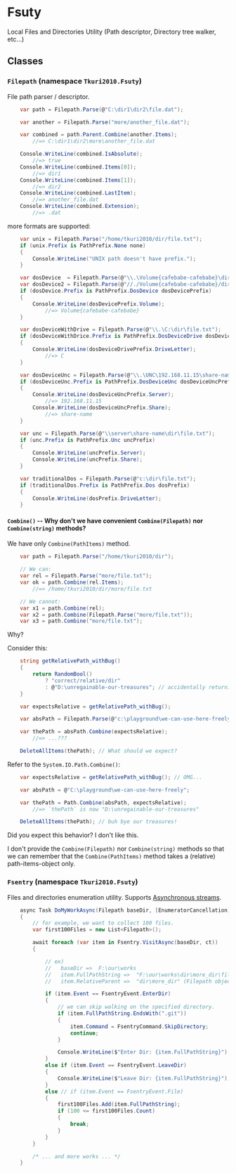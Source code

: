 # Fsuty
Local Files and Directories Utility (Path descriptor, Directory tree walker, etc...)

## Classes

### `Filepath` (namespace `Tkuri2010.Fsuty`)

File path parser / descriptor.
```cs
	var path = Filepath.Parse(@"C:\dir1\dir2\file.dat");

	var another = Filepath.Parse("more/another_file.dat");

	var combined = path.Parent.Combine(another.Items);
		//=> C:\dir1\dir2\more\another_file.dat

	Console.WriteLine(combined.IsAbsolute);
		//=> true
	Console.WriteLine(combined.Items[0]);
		//=> dir1
	Console.WriteLine(combined.Items[1]);
		//=> dir2
	Console.WriteLine(combined.LastItem);
		//=> another_file.dat
	Console.WriteLine(combined.Extension);
		//=> .dat
```

more formats are supported:
```cs
	var unix = Filepath.Parse("/home/tkuri2010/dir/file.txt");
	if (unix.Prefix is PathPrefix.None none)
	{
		Console.WriteLine("UNIX path doesn't have prefix.");
	}

	var dosDevice  = Filepath.Parse(@"\\.\Volume{cafebabe-cafebabe}\dir\file.txt");
	var dosDevice2 = Filepath.Parse(@"//./Volume{cafebabe-cafebabe}/dir/file.txt"); // forward slashes are ok!
	if (dosDevice.Prefix is PathPrefix.DosDevice dosDevicePrefix)
	{
		Console.WriteLine(dosDevicePrefix.Volume);
			//=> Volume{cafebabe-cafebabe}
	}

	var dosDeviceWithDrive = Filepath.Parse(@"\\.\C:\dir\file.txt");
	if (dosDeviceWithDrice.Prefix is PathPrefix.DosDeviceDrive dosDeviceDrivePrefix)
	{
		Console.WriteLine(dosDeviceDrivePrefix.DriveLetter);
			//=> C
	}

	var dosDeviceUnc = Filepath.Parse(@"\\.\UNC\192.168.11.15\share-name\dir\file.txt");
	if (dosDeviceUnc.Prefix is PathPrefix.DosDeviceUnc dosDeviceUncPrefix)
	{
		Console.WriteLine(dosDeviceUncPrefix.Server);
			//=> 192.168.11.15
		Console.WriteLine(dosDeviceUncPrefix.Share);
			//=> share-name
	}

	var unc = Filepath.Parse(@"\\server\share-name\dir\file.txt");
	if (unc.Prefix is PathPrefix.Unc uncPrefix)
	{
		Console.WriteLine(uncPrefix.Server);
		Console.WriteLine(uncPrefix.Share);
	}

	var traditionalDos = Filepath.Parse(@"c:\dir\file.txt");
	if (traditionalDos.Prefix is PathPrefix.Dos dosPrefix)
	{
		Console.WriteLine(dosPrefix.DriveLetter);
	}
```


#### `Combine()` -- Why don't we have convenient `Combine(Filepath)` nor `Combine(string)` methods?

We have only `Combine(PathItems)` method.
```cs
	var path = Filepath.Parse("/home/tkuri2010/dir");

	// We can:
	var rel = Filepath.Parse("more/file.txt");
	var ok = path.Combine(rel.Items);
		//=> /home/tkuri2010/dir/more/file.txt

	// We cannot:
	var x1 = path.Combine(rel);
	var x2 = path.Combine(Filepath.Parse("more/file.txt"));
	var x3 = path.Combine("more/file.txt");
```

Why?

Consider this:
```cs
	string getRelativePath_withBug()
	{
		return RandomBool()
			? "correct/relative/dir"
			: @"D:\unregainable-our-treasures"; // accidentally returning absolute path...
	}

	var expectsRelative = getRelativePath_withBug();

	var absPath = Filepath.Parse(@"c:\playground\we-can-use-here-freely");

	var thePath = absPath.Combine(expectsRelative);
		//=> ...???

	DeleteAllItems(thePath); // What should we expect?
```

Refer to the `System.IO.Path.Combine()`:
```cs
	var expectsRelative = getRelativePath_withBug(); // OMG...

	var absPath = @"C:\playground\we-can-use-here-freely";

	var thePath = Path.Combine(absPath, expectsRelative);
		//=> `thePath` is now "D:\unregainable-our-treasures"

	DeleteAllItems(thePath); // buh bye our treasures!
```
Did you expect this behavior? I don't like this.

I don't provide the `Combine(Filepath)` nor `Combine(string)` methods so that we can remember that the `Combine(PathItems)` method takes a (relative) path-items-object only.


### `Fsentry` (namespace `Tkuri2010.Fsuty`)

Files and directories enumeration utility. Supports [Asynchronous streams](https://docs.microsoft.com/ja-jp/dotnet/csharp/whats-new/csharp-8#asynchronous-streams).

```cs
	async Task DoMyWorkAsync(Filepath baseDir, [EnumeratorCancellation] CancellationToken ct = default)
	{
		// for example, we want to collect 100 files.
		var first100Files = new List<Filepath>();

		await foreach (var item in Fsentry.VisitAsync(baseDir, ct))
		{

			// ex)
			//   baseDir =>  F:\our\works
			//   item.FullPathString =>  "F:\our\works\dir\more_dir\file.txt" (string)
			//   item.RelativeParent =>  "dir\more_dir" (Filepath object)

			if (item.Event == FsentryEvent.EnterDir)
			{
				// we can skip walking on the specified directory.
				if (item.FullPathString.EndsWith(".git"))
				{
					item.Command = FsentryCommand.SkipDirectory;
					continue;
				}

				Console.WriteLine($"Enter Dir: {item.FullPathString}");
			}
			else if (item.Event == FsentryEvent.LeaveDir)
			{
				Console.WriteLine($"Leave Dir: {item.FullPathString}");
			}
			else // if (item.Event == FsentryEvent.File)
			{
				first100Files.Add(item.FullPathString);
				if (100 <= first100Files.Count)
				{
					break;
				}
			}
		}

		/* ... and more works ... */
	}
```
